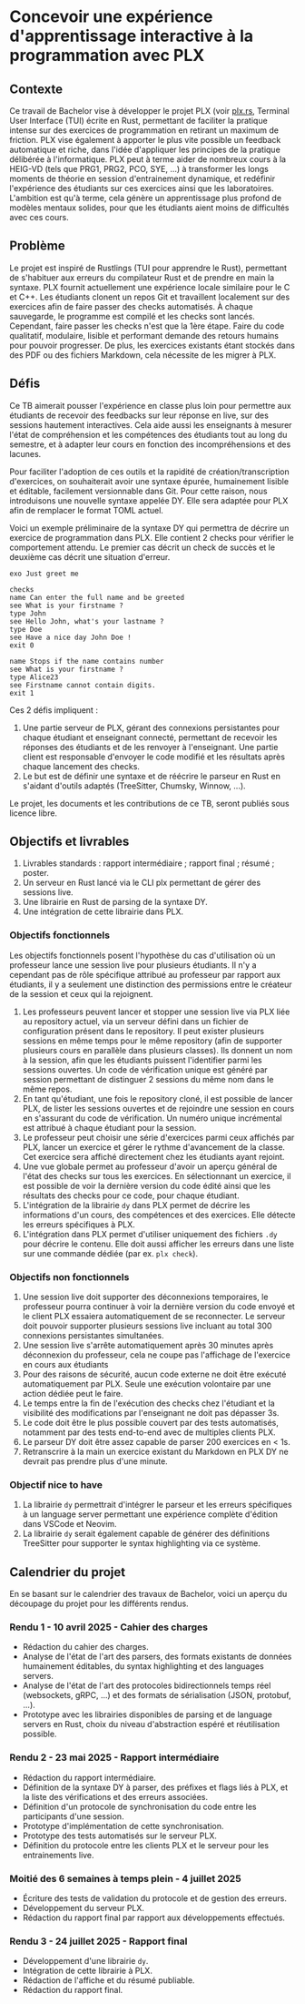 # Concevoir une expérience d'apprentissage interactive à la programmation avec PLX

## Contexte
Ce travail de Bachelor vise à développer le projet PLX (voir [plx.rs](https://plx.rs), Terminal User Interface (TUI) écrite en Rust, permettant de faciliter la pratique intense sur des exercices de programmation en retirant un maximum de friction. PLX vise également à apporter le plus vite possible un feedback automatique et riche, dans l'idée d'appliquer les principes de la pratique délibérée à l'informatique. PLX peut à terme aider de nombreux cours à la HEIG-VD (tels que PRG1, PRG2, PCO, SYE, ...) à transformer les longs moments de théorie en session d'entrainement dynamique, et redéfinir l'expérience des étudiants sur ces exercices ainsi que les laboratoires. L'ambition est qu'à terme, cela génère un apprentissage plus profond de modèles mentaux solides, pour que les étudiants aient moins de difficultés avec ces cours.

## Problème

Le projet est inspiré de Rustlings (TUI pour apprendre le Rust), permettant de s'habituer aux erreurs du compilateur Rust et de prendre en main la syntaxe. PLX fournit actuellement une expérience locale similaire pour le C et C++. Les étudiants clonent un repos Git et travaillent localement sur des exercices afin de faire passer des checks automatisés. À chaque sauvegarde, le programme est compilé et les checks sont lancés. Cependant, faire passer les checks n'est que la 1ère étape. Faire du code qualitatif, modulaire, lisible et performant demande des retours humains pour pouvoir progresser. De plus, les exercices existants étant stockés dans des PDF ou des fichiers Markdown, cela nécessite de les migrer à PLX.

## Défis

Ce TB aimerait pousser l'expérience en classe plus loin pour permettre aux étudiants de recevoir des feedbacks sur leur réponse en live, sur des sessions hautement interactives. Cela aide aussi les enseignants à mesurer l'état de compréhension et les compétences des étudiants tout au long du semestre, et à adapter leur cours en fonction des incompréhensions et des lacunes.

Pour faciliter l'adoption de ces outils et la rapidité de création/transcription d'exercices, on souhaiterait avoir une syntaxe épurée, humainement lisible et éditable, facilement versionnable dans Git. Pour cette raison, nous introduisons une nouvelle syntaxe appelée DY. Elle sera adaptée pour PLX afin de remplacer le format TOML actuel.

Voici un exemple préliminaire de la syntaxe DY qui permettra de décrire un exercice de programmation dans PLX. Elle contient 2 checks pour vérifier le comportement attendu. Le premier cas décrit un check de succès et le deuxième cas décrit une situation d'erreur.

```
exo Just greet me

checks
name Can enter the full name and be greeted
see What is your firstname ?
type John
see Hello John, what's your lastname ?
type Doe
see Have a nice day John Doe !
exit 0

name Stops if the name contains number
see What is your firstname ?
type Alice23
see Firstname cannot contain digits.
exit 1
```

Ces 2 défis impliquent :
1. Une partie serveur de PLX, gérant des connexions persistantes pour chaque étudiant et enseignant connecté, permettant de recevoir les réponses des étudiants et de les renvoyer à l'enseignant. Une partie client est responsable d'envoyer le code modifié et les résultats après chaque lancement des checks.
1. Le but est de définir une syntaxe et de réécrire le parseur en Rust en s'aidant d'outils adaptés (TreeSitter, Chumsky, Winnow, ...).

Le projet, les documents et les contributions de ce TB, seront publiés sous licence libre.

## Objectifs et livrables
1. Livrables standards : rapport intermédiaire ; rapport final ; résumé ; poster.
1. Un serveur en Rust lancé via le CLI plx permettant de gérer des sessions live.
1. Une librairie en Rust de parsing de la syntaxe DY.
1. Une intégration de cette librairie dans PLX.

### Objectifs fonctionnels
Les objectifs fonctionnels posent l'hypothèse du cas d'utilisation où un professeur lance une session live pour plusieurs étudiants. Il n'y a cependant pas de rôle spécifique attribué au professeur par rapport aux étudiants, il y a seulement une distinction des permissions entre le créateur de la session et ceux qui la rejoignent.
1. Les professeurs peuvent lancer et stopper une session live via PLX liée au repository actuel, via un serveur défini dans un fichier de configuration présent dans le repository. Il peut exister plusieurs sessions en même temps pour le même repository (afin de supporter plusieurs cours en parallèle dans plusieurs classes). Ils donnent un nom à la session, afin que les étudiants puissent l'identifier parmi les sessions ouvertes. Un code de vérification unique est généré par session permettant de distinguer 2 sessions du même nom dans le même repos.
1. En tant qu'étudiant, une fois le repository cloné, il est possible de lancer PLX, de lister les sessions ouvertes et de rejoindre une session en cours en s'assurant du code de vérification. Un numéro unique incrémental est attribué à chaque étudiant pour la session.
1. Le professeur peut choisir une série d'exercices parmi ceux affichés par PLX, lancer un exercice et gérer le rythme d'avancement de la classe. Cet exercice sera affiché directement chez les étudiants ayant rejoint.
1. Une vue globale permet au professeur d'avoir un aperçu général de l'état des checks sur tous les exercices. En sélectionnant un exercice, il est possible de voir la dernière version du code édité ainsi que les résultats des checks pour ce code, pour chaque étudiant.
1. L'intégration de la librairie `dy` dans PLX permet de décrire les informations d'un cours, des compétences et des exercices. Elle détecte les erreurs spécifiques à PLX.
1. L'intégration dans PLX permet d'utiliser uniquement des fichiers `.dy` pour décrire le contenu. Elle doit aussi afficher les erreurs dans une liste sur une commande dédiée (par ex. `plx check`).

### Objectifs non fonctionnels
1. Une session live doit supporter des déconnexions temporaires, le professeur pourra continuer à voir la dernière version du code envoyé et le client PLX essaiera automatiquement de se reconnecter. Le serveur doit pouvoir supporter plusieurs sessions live incluant au total 300 connexions persistantes simultanées.
1. Une session live s'arrête automatiquement après 30 minutes après déconnexion du professeur, cela ne coupe pas l'affichage de l'exercice en cours aux étudiants
1. Pour des raisons de sécurité, aucun code externe ne doit être exécuté automatiquement par PLX. Seule une exécution volontaire par une action dédiée peut le faire.
1. Le temps entre la fin de l'exécution des checks chez l'étudiant et la visibilité des modifications par l'enseignant ne doit pas dépasser 3s.
1. Le code doit être le plus possible couvert par des tests automatisés, notamment par des tests end-to-end avec de multiples clients PLX.
1. Le parseur DY doit être assez capable de parser 200 exercices en < 1s.
1. Retranscrire à la main un exercice existant du Markdown en PLX DY ne devrait pas prendre plus d'une minute.

### Objectif nice to have
1. La librairie `dy` permettrait d'intégrer le parseur et les erreurs spécifiques à un language server permettant une expérience complète d'édition dans VSCode et Neovim.
1. La librairie `dy` serait également capable de générer des définitions TreeSitter pour supporter le syntax highlighting via ce système.

## Calendrier du projet
En se basant sur le calendrier des travaux de Bachelor, voici un aperçu du découpage du projet pour les différents rendus.

### Rendu 1 - 10 avril 2025 - Cahier des charges
- Rédaction du cahier des charges.
- Analyse de l'état de l'art des parsers, des formats existants de données humainement éditables, du syntax highlighting et des languages servers.
- Analyse de l'état de l'art des protocoles bidirectionnels temps réel (websockets, gRPC, ...) et des formats de sérialisation (JSON, protobuf, ...).
- Prototype avec les librairies disponibles de parsing et de language servers en Rust, choix du niveau d'abstraction espéré et réutilisation possible.

### Rendu 2 - 23 mai 2025 - Rapport intermédiaire
- Rédaction du rapport intermédiaire.
- Définition de la syntaxe DY à parser, des préfixes et flags liés à PLX, et la liste des vérifications et des erreurs associées.
- Définition d'un protocole de synchronisation du code entre les participants d'une session.
- Prototype d'implémentation de cette synchronisation.
- Prototype des tests automatisés sur le serveur PLX.
- Définition du protocole entre les clients PLX et le serveur pour les entrainements live.

### Moitié des 6 semaines à temps plein - 4 juillet 2025
- Écriture des tests de validation du protocole et de gestion des erreurs.
- Développement du serveur PLX.
- Rédaction du rapport final par rapport aux développements effectués.

### Rendu 3 - 24 juillet 2025 - Rapport final
- Développement d'une librairie `dy`.
- Intégration de cette librairie à PLX.
- Rédaction de l'affiche et du résumé publiable.
- Rédaction du rapport final.

